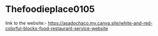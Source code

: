 # Thefoodieplace0105
link to the website:-
https://asadochaco.my.canva.site/white-and-red-colorful-blocks-food-restaurant-service-website
